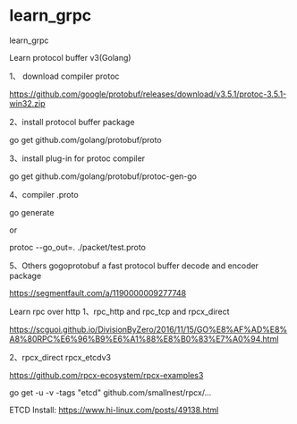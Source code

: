 # learn_grpc
learn_grpc

Learn protocol buffer v3(Golang)

1、 download compiler protoc

https://github.com/google/protobuf/releases/download/v3.5.1/protoc-3.5.1-win32.zip

2、install protocol buffer package

go get github.com/golang/protobuf/proto

3、install plug-in for protoc compiler

go get github.com/golang/protobuf/protoc-gen-go

4、compiler .proto

go generate

or 

protoc --go_out=. ./packet/test.proto

5、Others gogoprotobuf a fast protocol buffer decode and encoder package 

https://segmentfault.com/a/1190000009277748


Learn rpc over http
1、rpc_http and rpc_tcp and rpcx_direct 

https://scguoi.github.io/DivisionByZero/2016/11/15/GO%E8%AF%AD%E8%A8%80RPC%E6%96%B9%E6%A1%88%E8%B0%83%E7%A0%94.html

2、rpcx_direct rpcx_etcdv3

https://github.com/rpcx-ecosystem/rpcx-examples3

go get -u -v -tags "etcd" github.com/smallnest/rpcx/...


ETCD Install:
https://www.hi-linux.com/posts/49138.html
